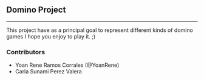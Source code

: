 ## Domino Project
-------
This project have as a principal goal to represent different kinds of domino games
I hope you enjoy to play it.      ;)

### Contributors
* Yoan Rene Ramos Corrales (@YoanRene)
* Carla Sunami Perez Valera
